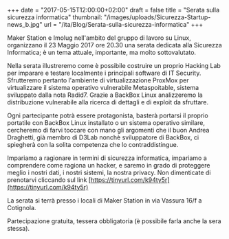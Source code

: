 +++
date = "2017-05-15T12:00:00+02:00"
draft = false
title = "Serata sulla sicurezza informatica"
thumbnail: "/images/uploads/Sicurezza-Startup-news_b.jpg"
url = "/ita/Blog/Serata-sulla-sicurezza-informatica"
+++

Maker Station e Imolug nell'ambito del gruppo di lavoro su Linux, organizzano il 23 Maggio 2017 ore 20.30 una serata dedicata alla Sicurezza Informatica; è un tema attuale, importante, ma molto sottovalutato.

Nella serata illustreremo come è possibile costruire un proprio Hacking Lab per imparare e testare localmente i principali software di IT Security. Sfrutteremo pertanto l'ambiente di virtualizzazione ProxMox per virtualizzare il sistema operativo vulnerabile Metaspoitable, sistema sviluppato dalla nota Radid7. Grazie a BackBox Linux analizzeremo la distribuzione vulnerabile alla ricerca di dettagli e di exploit da sfruttare.

Ogni partecipante potrà essere protagonista, basterà portarsi il proprio portatile con BackBox Linux installato o un sistema operativo similare, cercheremo di farvi toccare con mano gli argomenti che il buon Andrea Draghetti, già membro di D3Lab nonchè sviluppatore di BackBox, ci spiegherà con la solita competenza che lo contraddistingue.

Impariamo a ragionare in termini di sicurezza informatica, impariamo a comprendere come ragiona un hacker, e saremo in grado di proteggere meglio i nostri dati, i nostri sistemi, la nostra privacy.
Non dimenticate di prenotarvi cliccando sul link [https://tinyurl.com/k94ty5r](https://tinyurl.com/k94ty5r)

La serata si terrà presso i locali di Maker Station in via Vassura 16/f a Cotignola.

Partecipazione gratuita, tessera obbligatoria (è possibile farla anche la sera stessa).